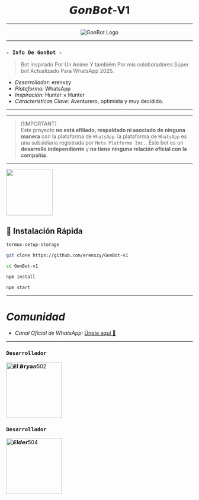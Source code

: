 <h1 align="center">𝙂𝙤𝙣𝘽𝙤𝙩-𝗩1</h1>

---

<p align="center">
  <img src="https://files.catbox.moe/y08dx2.jpg" alt="GonBot Logo">
</p>

---
### **`✧ Info De GonBot ✧`**
> Bot inspirado Por Un Anime Y tambiém Por mis coloboradores Súper bot Actualizado Para WhatsApp 2025.

*   *Desarrollador:* erenxzy
*   *Plataforma:* WhatsApp
*   *Inspiración:* Hunter × Hunter
*   *Características Clave:* Aventurero, optimista y muy decidido.

---


---

> [!IMPORTANT]\
> Este proyecto **no está afiliado, respaldado ni asociado de ninguna manera** con la plataforma de `WhatsApp`. la plataforma de `WhatsApp` es una subsidiaria registrada por `Meta Platforms Inc.`. Este bot es un **desarrollo independiente** y **no tiene ninguna relación oficial con la compañía**.

---

<a
href="https://www.mediafire.com/file/3hsvi3xkpq3a64o/termux_118.a"><img src="https://qu.ax/finc.jpg" height="125px"></a>

## 🚀 Instalación Rápida

```bash
termux-setup-storage
```

```bash
git clone https://github.com/erenxzy/GonBot-v1

```
```bash
cd GonBot-v1
```
```bash
npm install
```

```bash
npm start
```
---

# *Comunidad*

*   *Canal Oficial de WhatsApp:* [Únete aquí 👑](https://whatsapp.com/channel/0029VbBBn9R4NViep4KwCT3Z)

---



### **`Desarrollador`**
<a href="https://github.com/El-brayan502">
<img src="https://github.com/El-brayan502.png" " width="150" heith="150" alt="𝙀𝙡 𝘽𝙧𝙮𝙖𝙣502"/>  </a>

### **`Desarrollador`**
<a href="https://github.com/Elder504">
<img src="https://github.com/Elder504.png" " width="150" heith="150" alt="𝙀𝙡𝙙𝙚𝙧504"/>  </a>